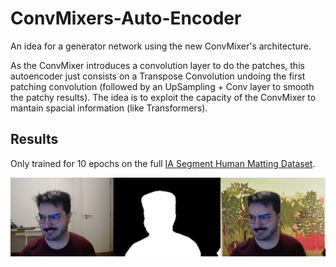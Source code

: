 # ConvMixers-Auto-Encoder
An idea for a generator network using the new ConvMixer's architecture. 

As the ConvMixer introduces a convolution layer to do the patches, this autoencoder just consists on a Transpose Convolution undoing the first patching convolution (followed by an UpSampling + Conv layer to smooth the patchy results). The idea is to exploit the capacity of the ConvMixer to mantain spacial information (like Transformers).


## Results
Only trained for 10 epochs on the full [IA Segment Human Matting Dataset](https://www.kaggle.com/laurentmih/aisegmentcom-matting-human-datasets/).

![](./pantallazo.png)
